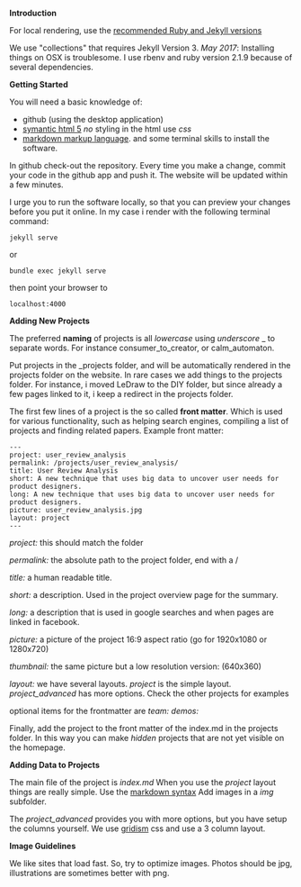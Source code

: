 **Introduction**

For local rendering, use the [recommended Ruby and Jekyll versions](https://pages.github.com/versions/)

We use "collections" that requires Jekyll Version 3. *May 2017*: Installing things on OSX is troublesome. I use rbenv and ruby version 2.1.9 because of several dependencies.

**Getting Started**

You will need a basic knowledge of:
- github (using the desktop application)
- [symantic html 5](https://www.w3schools.com/html/html5_semantic_elements.asp) *no* styling in the html use *css*
- [markdown markup language](https://daringfireball.net/projects/markdown/syntax).
and some terminal skills to install the software.

In github check-out the repository. Every time you make a change, commit your code in the github app and push it. The website will be updated within a few minutes.

I urge you to run the software locally, so that you can preview your changes before you put it online.
In my case i render with the following terminal command:

`jekyll serve`

or

`bundle exec jekyll serve`


then point your browser to

`localhost:4000`


**Adding New Projects**

The preferred **naming** of projects is all *lowercase* using *underscore* _ to separate words. For instance consumer_to_creator, or calm_automaton.

Put projects in the \_projects folder, and will be automatically rendered in the projects folder on the website. In rare cases we add things to the projects folder. For instance, i moved LeDraw to the DIY folder, but since already a few pages linked to it, i keep a redirect in the projects folder.

The first few lines of a project is the so called **front matter**. Which is used for various functionality, such as helping search engines, compiling a list of projects and finding related papers.
Example front matter:

```
---
project: user_review_analysis
permalink: /projects/user_review_analysis/
title: User Review Analysis
short: A new technique that uses big data to uncover user needs for product designers.
long: A new technique that uses big data to uncover user needs for product designers.
picture: user_review_analysis.jpg
layout: project
---
```

*project:* this should match the folder 

*permalink:* the absolute path to the project folder, end with a / 

*title:* a human readable title. 

*short:* a description. Used in the project overview page for the summary. 

*long:* a description that is used in google searches and when pages are linked in facebook.

*picture:* a picture of the project 16:9 aspect ratio (go for 1920x1080 or 1280x720)

*thumbnail:* the same picture but a low resolution version: (640x360)

*layout:* we have several layouts. *project* is the simple layout. *project_advanced* has more options. Check the other projects for examples

optional items for the frontmatter are
*team:*
*demos:*




Finally, add the project to the front matter of the index.md in the projects folder. In this way you can make *hidden* projects that are not yet visible on the homepage.


**Adding Data to Projects**

The main file of the project is *index.md* When you use the *project* layout things are really simple. Use the [markdown syntax](https://daringfireball.net/projects/markdown/syntax)
Add images in a *img* subfolder.

The *project_advanced* provides you with more options, but you have setup the columns yourself. We use [gridism](http://cobyism.com/gridism/) css and use a 3 column layout.

**Image Guidelines**

We like sites that load fast. So, try to optimize images. Photos should be jpg, illustrations are sometimes better with png.
